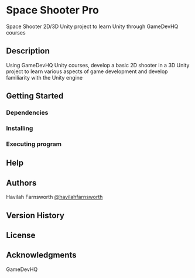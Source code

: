# Space Shooter Pro

Space Shooter 2D/3D Unity project to learn Unity through GameDevHQ courses

## Description

Using GameDevHQ Unity courses, develop a basic 2D shooter in a 3D Unity project to learn various aspects of game development and develop familiarity with the Unity engine

## Getting Started

### Dependencies



### Installing



### Executing program




## Help



## Authors

Havilah Farnsworth
[@havilahfarnsworth](https://medium.com/@havilahfarnsworth)

## Version History


## License



## Acknowledgments

GameDevHQ
